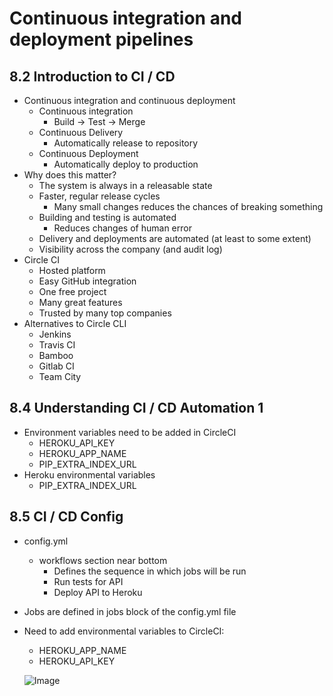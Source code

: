 # Continuous integration and deployment pipelines

## 8.2 Introduction to CI / CD
- Continuous integration and continuous deployment
    - Continuous integration
        - Build → Test → Merge
    - Continuous Delivery
        - Automatically release to repository
    - Continuous Deployment
        - Automatically deploy to production
- Why does this matter?
    - The system is always in a releasable state
    - Faster, regular release cycles
         - Many small changes reduces the chances of breaking something
    - Building and testing is automated
        - Reduces changes of human error
    - Delivery and deployments are automated (at least to some extent)
    - Visibility across the company (and audit log)
- Circle CI
    - Hosted platform
    - Easy GitHub integration
    - One free project
    - Many great features
    - Trusted by many top companies
- Alternatives to Circle CLI
    - Jenkins
    - Travis CI
    - Bamboo
    - Gitlab CI
    - Team City

## 8.4 Understanding CI / CD Automation 1
- Environment variables need to be added in CircleCI
    - HEROKU_API_KEY
    - HEROKU_APP_NAME
    - PIP_EXTRA_INDEX_URL
- Heroku environmental variables
    - PIP_EXTRA_INDEX_URL

## 8.5 CI / CD Config
- config.yml
    - workflows section near bottom
        - Defines the sequence in which jobs will be run
        - Run tests for API
        - Deploy API to Heroku
- Jobs are defined in jobs block of the config.yml file
- Need to add environmental variables to CircleCI:
    - HEROKU_APP_NAME
    - HEROKU_API_KEY

    ![Image](images/image.png)